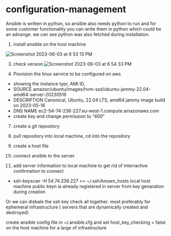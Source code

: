 # configuration-management

Ansible is written in python, so ansible also needs python to run and for some customer functionality you can write them in python which could be an advange. we can see python was also fetched during installation.


1. install ansible on the host machine

![Screenshot 2023-06-03 at 6 53 13 PM](https://github.com/kurlinz/configuration-management/assets/123019485/a97b263e-31ed-4220-83b2-3e651974d816)


3. check version
![Screenshot 2023-06-03 at 6 54 33 PM](https://github.com/kurlinz/configuration-management/assets/123019485/2f40f8df-40dc-4b96-9d64-0a52be00b83c)

5.  Provision the linux service to be configured on aws
* showing the instance typr, AMI ID, 
* SOURCE amazon/ubuntu/images/hvm-ssd/ubuntu-jammy-22.04-amd64-server-20230516
* DESCRIPTION Canonical, Ubuntu, 22.04 LTS, amd64 jammy image build on 2023-05-16
* DNS NAME ec2-54-74-236-227.eu-west-1.compute.amazonaws.com
* create key and change permission to "400"


7.  create a git repository
  
9.  pull repository into local machine, cd into the repository
  
11.  create a host file
12.  connect ansible to the server
13.  add server information to local machine to get rid of interractive confirmation to connect
* ssh-keyscan -H 54.74.236.227 >> ~/.ssh/known_hosts
local host machine public keyn ia already registered in server from key genaration during creation 

Or we can disbale the ssh key check all together. most preferably for ephemeral infrastructure ( servers that are dynamically created and destroyed)

create ansible config file in ~/.ansible.cfg and set host_key_checking = false on the host machine for a large of infrastructure











